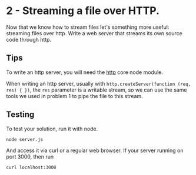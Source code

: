 # 2 - Streaming a file over HTTP.

Now that we know how to stream files let's something more useful: streaming files over http.
Write a web server that streams its own source code through http.

## Tips

To write an http server, you will need the [http](https://nodejs.org/api/http.html) core node
module.

When writing an http server, usually with `http.createServer(function (req, res) { })`, the `res` parameter
is a writable stream, so we can use the same tools we used in problem 1 to pipe the file to this stream.

## Testing

To test your solution, run it with node.

```
node server.js
```

And access it via curl or a regular web browser. If your server running on port 3000, then run

```
curl localhost:3000
```

